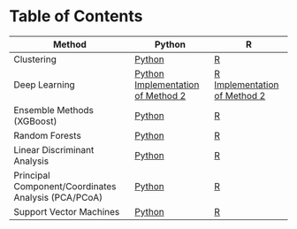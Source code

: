 # Table of Contents

| Method   | Python                                         | R                                              |
|----------|-----------------------------------------------|-----------------------------------------------|
| Clustering | [Python](placeholder-python.md) | [R](placeholder-R.md)     |
| Deep Learning | [Python Implementation of Method 2](placeholder-python.md) | [R Implementation of Method 2](placeholder-R.md)     |
| Ensemble Methods (XGBoost) | [Python](placeholder-python.md) | [R](placeholder-R.md)     |
| Random Forests | [Python](placeholder-python.md) | [R](placeholder-R.md)     |
| Linear Discriminant Analysis | [Python](placeholder-python.md) | [R](placeholder-R.md)     |
| Principal Component/Coordinates Analysis (PCA/PCoA) | [Python](placeholder-python.md) | [R](placeholder-R.md)     |
| Support Vector Machines | [Python](placeholder-python.md) | [R](placeholder-R.md)     |


